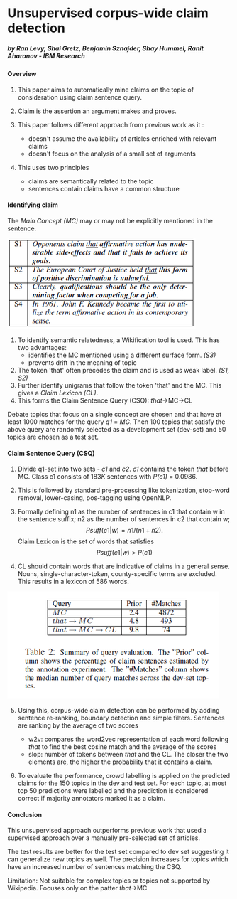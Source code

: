 # Unsupervised corpus-wide claim detection

##### by Ran Levy, Shai Gretz, Benjamin Sznajder, Shay Hummel, Ranit Aharonov - IBM Research

#### Overview

1. This paper aims to automatically mine claims on the topic of consideration using claim sentence query. 
2. Claim is the assertion an argument makes and proves. 
3. This paper follows different approach from previous work as it :
   - doesn't assume the availability of articles enriched with relevant claims
   - doesn't focus on the analysis of a small set of arguments

4. This uses two principles
   - claims are semantically related to the topic
   - sentences contain claims have a common structure

#### Identifying claim

The *Main Concept (MC)* may or may not be explicitly mentioned in the sentence.

<img src = "Discourse/Capture.PNG">

1. To identify semantic relatedness, a Wikification tool is used. This has two advantages:
   - identifies the MC mentioned using a different surface form. *(S3)*
   - prevents drift in the meaning of topic 
2. The token 'that' often precedes the claim and is used as weak label. *(S1, S2)*
3. Further identify unigrams that follow the token 'that' and the MC. This gives a *Claim Lexicon (CL)*.
4. This forms the Claim Sentence Query (CSQ): *that*->MC->CL

Debate topics that focus on a single concept are chosen and that have at least 1000 matches for the query *q1* = *MC*. Then 100 topics that satisfy the above query are randomly selected as a development set (dev-set) and 50 topics are chosen as a test set. 

#### Claim Sentence Query (CSQ)

1. Divide q1-set into two sets - *c1* and *c2*. *c1* contains the token *that* before MC.  Class c1 consists of 183*K* sentences with *P(c1)* = 0.0986.

2. This is followed by standard pre-processing like tokenization, stop-word removal, lower-casing, pos-tagging using OpenNLP. 

3. Formally defining n1 as the number of sentences in c1 that contain w in the sentence suffix; n2 as the number of sentences in c2 that contain w;
   $$
   Psuff (c1|w) = n1/(n1 + n2).
   $$
   Claim Lexicon is the set of words that satisfies
   $$
     Psuff (c1|w) > P(c1)
   $$

  4. CL should contain words that are indicative of claims in a general sense. Nouns, single-character-token, county-specific terms are excluded. This results in a lexicon of 586 words.

    
   <img src = "Discourse/Capture2.PNG">

  5. Using this, corpus-wide claim detection can be performed by adding sentence re-ranking, boundary detection and simple filters. Sentences are ranking by the average of two scores

       - w2v: compares the word2vec representation of each word following *that* to find the best cosine match and the average of the scores
       - slop: number of tokens between *that* and the CL. The closer the two elements are, the higher the probability that it contains a claim. 

  6. To evaluate the performance, crowd labelling is applied on the predicted claims for the 150 topics in the dev and test set. For each topic, at most top 50 predictions were labelled and the prediction is considered correct if majority annotators marked it as a claim.

#### Conclusion

This unsupervised approach outperforms previous work that used a supervised approach over a manually pre-selected set of articles. 

The test results are better for the test set compared to dev set suggesting it can generalize new topics as well. The precision increases for topics which have an increased number of sentences matching the CSQ.

Limitation: Not suitable for complex topics or topics not supported by Wikipedia. Focuses only on the patter *that*->MC

  
